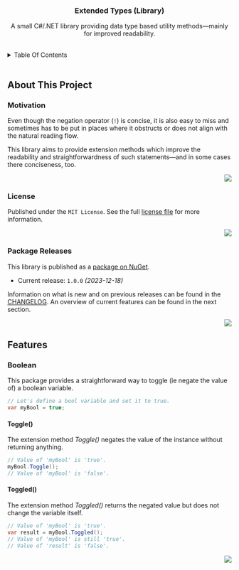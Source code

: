 <a name="readme-top"></a>

<!-- (urls) -->

  [changelog-url]: https://github.com/mx-pl/ExtendedTypes_CSharp/blob/main/CHANGELOG.md
  [license-url]: https://github.com/mx-pl/ExtendedTypes_CSharp/blob/main/LICENSE
  [nuget-url]: https://www.nuget.org/packages/mx-pl.ExtendedTypes

<!-- PROJECT HEADER -->
<div align="center">
  <h3 align="center" name="project-title">
    Extended Types (Library)
  </h3>
  <p align="center" name="project-description">
    A small C#/.NET library providing data type based utility methods—mainly for improved readability.
  </p>
</div>

<br/>

<!-- TABLE OF CONTENTS -->
<details>
  <summary>Table Of Contents</summary>
  <ol>
    <li>
      <a href="#about-this-project">About This Project</a>
      <ul>
        <li><a href="#motivation">Motivation</a></li>
        <li><a href="#license">License</a></li>
        <li><a href="#package-releases">Package Releases</a></li>
      </ul>
    </li>
    <li>
      <a href="#features">Features</a>
      <ul>
        <li><a href="#boolean">Boolean</a></li>
      </ul>
    </li>
  </ol>
</details>

<br/>

<!-- ABOUT THIS PROJECT -->
## About This Project
<a name="about-this-project"></a>

### Motivation
<a name="motivation"></a>

Even though the negation operator (`!`) is concise, it is also easy to miss and sometimes has to be put in places where it obstructs or does not align with the natural reading flow.

This library aims to provide extension methods which improve the readability and straightforwardness of such statements—and in some cases there conciseness, too.

<p align="right">
  <a href="#readme-top">
    <img src="https://img.shields.io/badge/&#x2191;-back-lightgrey" />
  </a>
</p>

### License
<a name="license"></a>

Published under the `MIT License`. See the full [license file][license-url] for more information.

<p align="right">
  <a href="#readme-top">
    <img src="https://img.shields.io/badge/&#x2191;-back-lightgrey" />
  </a>
</p>

### Package Releases
<a name="package-releases"></a>

This library is published as a [package on NuGet][nuget-url].

* Current release: `1.0.0` *(2023-12-18)*

Information on what is new and on previous releases can be found in the [CHANGELOG][changelog-url]. An overview of current features can be found in the next section.

<p align="right">
  <a href="#readme-top">
    <img src="https://img.shields.io/badge/&#x2191;-back-lightgrey" />
  </a>
</p>


<!-- Features -->
## Features
<a name="features"></a>

### Boolean
<a name="boolean"></a>

This package provides a straightforward way to toggle (ie negate the value of) a boolean variable.

```C#
// Let's define a bool variable and set it to true.
var myBool = true; 
```

#### Toggle()

The extension method *Toggle()* negates the value of the instance without returning anything.
 
```C#
// Value of 'myBool' is 'true'.
myBool.Toggle();
// Value of 'myBool' is 'false'.
```

#### Toggled()

The extension method *Toggled()* returns the negated value but does not change the variable itself.

```C#
// Value of 'myBool' is 'true'.
var result = myBool.Toggled();
// Value of 'myBool' is still 'true'.
// Value of 'result' is 'false'.
```

<p align="right">
  <a href="#readme-top">
    <img src="https://img.shields.io/badge/&#x2191;-back-lightgrey" />
  </a>
</p>